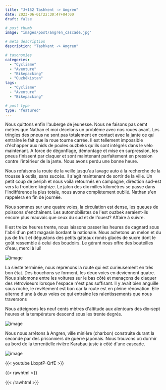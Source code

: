 ```yaml
---
title: "J+152 Tashkent -> Angren"
date: 2023-06-01T22:30:47+04:00
draft: false

# post thumb
image: "images/post/angren_cascade.jpg"

# meta description
description: "Tashkent -> Angren"

# taxonomies
categories:
  - "Cyclisme" 
  - "Aventure" 
  - "Bikepacking"
  - "Ouzbékistan" 
tags:
  - "Cyclisme" 
  - "Aventure" 
  - "Bikepacking" 

# post type
type: "featured"
---
```


Nous quittons enfin l'auberge de jeunesse. Nous ne faisons pas cemt mètres que Nathan et moi décelons un problème avec nos roues avant. Les tringles des pneus ne sont pas totalement en contact avec la jante ce qui entraîne le fait que la roue tourne carrée. Il est tellement impossible d'échapper aux nids de poules ouzbeks qu'ils sont intégrés dans le vélo maintenant. A force de dégonflage, démontage et mise en surpression, les pneus finissent par claquer et sont maintenant parfaitement en pression contre l'intérieur de la jante. Nous avons perdu une bonne heure. 

Nous refaisons la route de la veille jusqu'au lavage auto à la recherche de la trousse à outils, sans succès. Il s'agit maintenant de sortir de la ville. Un petit coup de periph et nous voilà retournés en campagne, direction sud-est vers la frontière kirghize. Le jalon des dix milles kilomètres se passe dans l'indifférence la plus totale, nous avons complètement oublié. Nathan s'en rappelera en fin de journée. 

Nous sommes sur une quatre voies, la circulation est dense, les queues de poissons s'enchaînent. Les automobilistes de l'est ouzbek seraient-ils encore plus mauvais que ceux du sud et de l'ouest? Affaire à suivre. 

Il est treize heures trente, nous laissons passer les heures de cagnard sous l'abri d'un petit magasin bordant la nationale. Nous achetons un melon et du jus de fruit et dégustons des petits gâteaux ronds glacés de sucre dont le goût ressemble à celui des boudoirs. Le gérant nous offre des bouteilles d'eau, merci à lui! 

![image](../../images/post/angren_montagne.jpg)

La sieste terminée, nous reprenons la route qui est curieusement en très bon état. Des bouchons se forment, les deux voies en deviennent quatre. Nous slalomons entre les voitures sur le bas côté et menaçons de claquer des rétroviseurs lorsque l'espace n'est pas suffisant. Il y avait bien anguille sous roche, le revêtement est bon car la route est en pleine rénovation. Elle alterne d'une à deux voies ce qui entraîne les ralentissements que nous traversons 

Nous atteignons les neuf cents mètres d'altitude aux alentours des dix-sept heures et la température descend sous les trente degrés. 

![image](../../images/post/angren_nathan.jpg)

Nous nous arrêtons à Angren, ville minière (charbon) construite durant la seconde par des prisonniers de guerre japonais. Nous trouvons où dormir au bord de la torrentielle rivière Karabau juste à côté d'une cascade. 

![image](../../images/post/angren_benathan.jpg)

{{< youtube LbxptP-QrfE >}} 

{{< rawhtml >}} 
<div class="strava-embed-placeholder" data-embed-type="activity" data-embed-id="9189454460"></div><script src="https://strava-embeds.com/embed.js"></script>
{{< /rawhtml >}} 

